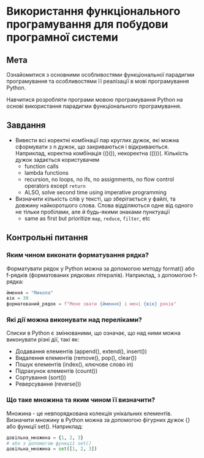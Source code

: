 # Використання функціонального програмування для побудови програмної системи

## Мета

Ознайомитися з основними особливостями функціональної парадигми програмування та особливостями її реалізації в мові програмування Python.

Навчитися розробляти програми мовою програмування Python на основі використання парадигми функціонального програмування.

## Завдання

- Вивести всі коректні комбінації пар круглих дужок, які можна сформувати з n дужок, що закриваються і відкриваються. Наприклад, коректна комбінація (()()), некоректна (()))(. Кількість дужок задається користувачем
  - function calls
  - lambda functions
  - recursion, no loops, no ifs, no assignments, no flow control operators except `return`
  - ALSO, solve second time using imperative programming
- Визначити кількість слів у тексті, що зберігається у файлі, та довжину найкоротшого слова. Слова відділяються одне від одного не тільки пробілами, але й будь-якими знаками пунктуації
  - same as first but prioritize `map`, `reduce`, `filter`, etc

## Контрольні питання

### Яким чином виконати форматування рядка?

Форматувати рядок у Python можна за допомогою методу format() або f-рядків (форматованих рядкових літералів). Наприклад, з допомогою f-рядка:

```python
ймення = "Микола"
вік = 30
форматований_рядок = f"Мене звати {ймення} і мені {вік} років"
```

### Які дії можна виконувати над переліками?

Списки в Python є змінюваними, що означає, що над ними можна виконувати різні дії, такі як:

- Додавання елементів (append(), extend(), insert())
- Видалення елементів (remove(), pop(), clear())
- Пошук елементів (index(), ключове слово in)
- Підрахунок елементів (count())
- Сортування (sort())
- Реверсування (reverse())

### Що таке множина та яким чином її визначити?

Множина - це невпорядкована колекція унікальних елементів. Визначити множину в Python можна за допомогою фігурних дужок {} або функції set(). Наприклад:

```python
довільна_множина = {1, 2, 3}
# або з допомогою функції set()
довільна_множина = set([1, 2, 3])
```
